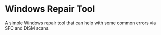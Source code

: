 # Windows Repair Tool
A simple Windows repair tool that can help with some common errors via SFC and DISM scans.

